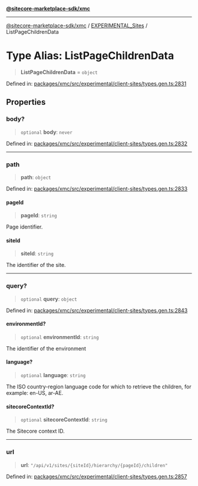[**@sitecore-marketplace-sdk/xmc**](../../../../README.md)

***

[@sitecore-marketplace-sdk/xmc](../../../../README.md) / [EXPERIMENTAL\_Sites](../README.md) / ListPageChildrenData

# Type Alias: ListPageChildrenData

> **ListPageChildrenData** = `object`

Defined in: [packages/xmc/src/experimental/client-sites/types.gen.ts:2831](https://github.com/Sitecore/marketplace-sdk/blob/main/packages/xmc/src/experimental/client-sites/types.gen.ts#L2831)

## Properties

### body?

> `optional` **body**: `never`

Defined in: [packages/xmc/src/experimental/client-sites/types.gen.ts:2832](https://github.com/Sitecore/marketplace-sdk/blob/main/packages/xmc/src/experimental/client-sites/types.gen.ts#L2832)

***

### path

> **path**: `object`

Defined in: [packages/xmc/src/experimental/client-sites/types.gen.ts:2833](https://github.com/Sitecore/marketplace-sdk/blob/main/packages/xmc/src/experimental/client-sites/types.gen.ts#L2833)

#### pageId

> **pageId**: `string`

Page identifier.

#### siteId

> **siteId**: `string`

The identifier of the site.

***

### query?

> `optional` **query**: `object`

Defined in: [packages/xmc/src/experimental/client-sites/types.gen.ts:2843](https://github.com/Sitecore/marketplace-sdk/blob/main/packages/xmc/src/experimental/client-sites/types.gen.ts#L2843)

#### environmentId?

> `optional` **environmentId**: `string`

The identifier of the environment

#### language?

> `optional` **language**: `string`

The ISO country-region language code for which to retrieve the children, for example: en-US, ar-AE.

#### sitecoreContextId?

> `optional` **sitecoreContextId**: `string`

The Sitecore context ID.

***

### url

> **url**: `"/api/v1/sites/{siteId}/hierarchy/{pageId}/children"`

Defined in: [packages/xmc/src/experimental/client-sites/types.gen.ts:2857](https://github.com/Sitecore/marketplace-sdk/blob/main/packages/xmc/src/experimental/client-sites/types.gen.ts#L2857)
